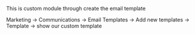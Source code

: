 This is custom module through create the email template

Marketing -> Communications -> Email Templates -> Add new templates -> Template -> show our custom template
